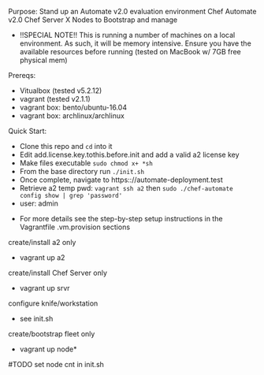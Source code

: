 Purpose: Stand up an Automate v2.0 evaluation environment
Chef Automate v2.0
Chef Server
X Nodes to Bootstrap and manage

* !!SPECIAL NOTE!!
This is running a number of machines on a local environment.  As such,
it will be memory intensive.  Ensure you have the available resources
before running
(tested on MacBook w/ 7GB free physical mem)

Prereqs:
- Vitualbox (tested v5.2.12)
- vagrant (tested v2.1.1)
- vagrant box: bento/ubuntu-16.04
- vagrant box: archlinux/archlinux

Quick Start:
- Clone this repo and `cd` into it
- Edit add.license.key.tothis.before.init and add a valid a2 license key
- Make files executable `sudo chmod x+ *sh`
- From the base directory run `./init.sh`
- Once complete, navigate to https:://automate-deployment.test
- Retrieve a2 temp pwd: `vagrant ssh a2` then `sudo ./chef-automate config show | grep 'password'`
- user: admin


* For more details see the step-by-step setup instructions in the Vagrantfile .vm.provision sections

create/install a2 only
- vagrant up a2

create/install Chef Server only
- vagrant up srvr

configure knife/workstation
- see init.sh

create/bootstrap fleet only
- vagrant up node*

#TODO set node cnt in init.sh
